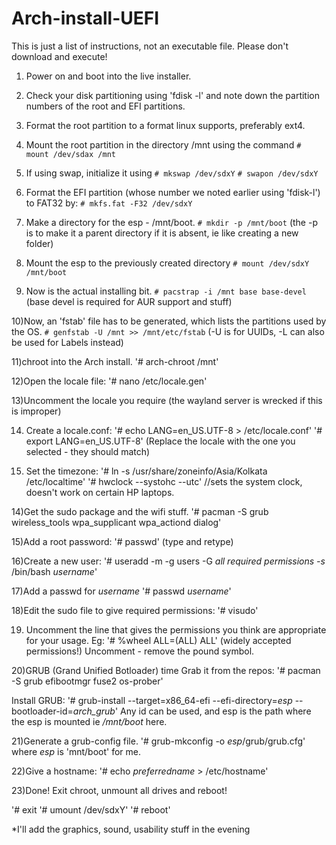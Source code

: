 # Arch-install-UEFI
This is just a list of instructions, not an executable file. Please don't download and execute! 

1) Power on and boot into the live installer.

2) Check your disk partitioning using 'fdisk -l' and note down the partition numbers of the root and EFI partitions.

3) Format the root partition to a format linux supports, preferably ext4.

4) Mount the root partition in the directory /mnt using the command 
`# mount /dev/sdax /mnt`

5) If using swap, initialize it using 
`# mkswap /dev/sdxY`
`# swapon /dev/sdxY`

6) Format the EFI partition (whose number we noted earlier using 'fdisk-l') to FAT32 by:
`# mkfs.fat -F32 /dev/sdxY`

7) Make a directory for the esp - /mnt/boot.
`# mkdir -p /mnt/boot`
(the -p is to make it a parent directory if it is absent, ie like creating a new folder)

8) Mount the esp to the previously created directory
`# mount /dev/sdxY /mnt/boot`

9) Now is the actual installing bit.
`# pacstrap -i /mnt base base-devel`
(base devel is required for AUR support and stuff)

10)Now, an 'fstab' file has to be generated, which lists the partitions used by the OS.
`# genfstab -U /mnt >> /mnt/etc/fstab`
(-U is for UUIDs, -L can also be used for Labels instead)

11)chroot into the Arch install.
'# arch-chroot /mnt'

12)Open the locale file: 
'# nano /etc/locale.gen'

13)Uncomment the locale you require (the wayland server is wrecked if this is improper)

14) Create a locale.conf:
'# echo LANG=en_US.UTF-8 > /etc/locale.conf'
'# export LANG=en_US.UTF-8'
(Replace the locale with the one you selected - they should match)

15) Set the timezone:
'# ln -s /usr/share/zoneinfo/Asia/Kolkata /etc/localtime'
'# hwclock --systohc --utc' 
//sets the system clock, doesn't work on certain HP laptops.

14)Get the sudo package and the wifi stuff.
'# pacman -S grub wireless_tools wpa_supplicant wpa_actiond dialog'

15)Add a root password:
'# passwd'
(type and retype)

16)Create a new user:
'# useradd -m -g users -G *all required permissions -s* /bin/bash *username*'

17)Add a passwd for *username*
'# passwd *username*'

18)Edit the sudo file to give required permissions:
'# visudo'

19) Uncomment the line that gives the permissions you think are appropriate for your usage.
Eg:
'# %wheel ALL=(ALL) ALL'
(widely accepted permissions!)
Uncomment - remove the pound symbol.

20)GRUB (Grand Unified Botloader) time
Grab it from the repos: 
'# pacman -S grub efibootmgr fuse2 os-prober'

Install GRUB: 
'# grub-install --target=x86_64-efi --efi-directory=*esp* --bootloader-id=*arch_grub*'
Any id can be used, and esp is the path where the esp is mounted ie */mnt/boot* here.

21)Generate a grub-config file.
'# grub-mkconfig -o *esp*/grub/grub.cfg'
where *esp* is 'mnt/boot' for me.

22)Give a hostname:
'# echo *preferredname* > /etc/hostname'

23)Done! Exit chroot, unmount all drives and reboot!

'# exit
'# umount /dev/sdxY'
'# reboot'

*I'll add the graphics, sound, usability stuff in the evening

